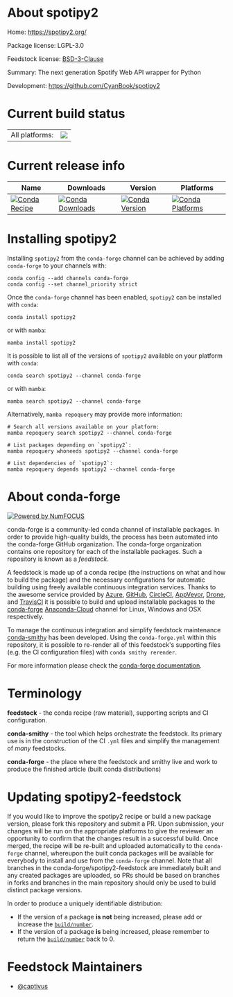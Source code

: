 About spotipy2
==============

Home: https://spotipy2.org/

Package license: LGPL-3.0

Feedstock license: [BSD-3-Clause](https://github.com/conda-forge/spotipy2-feedstock/blob/main/LICENSE.txt)

Summary: The next generation Spotify Web API wrapper for Python

Development: https://github.com/CyanBook/spotipy2

Current build status
====================


<table><tr><td>All platforms:</td>
    <td>
      <a href="https://dev.azure.com/conda-forge/feedstock-builds/_build/latest?definitionId=16534&branchName=main">
        <img src="https://dev.azure.com/conda-forge/feedstock-builds/_apis/build/status/spotipy2-feedstock?branchName=main">
      </a>
    </td>
  </tr>
</table>

Current release info
====================

| Name | Downloads | Version | Platforms |
| --- | --- | --- | --- |
| [![Conda Recipe](https://img.shields.io/badge/recipe-spotipy2-green.svg)](https://anaconda.org/conda-forge/spotipy2) | [![Conda Downloads](https://img.shields.io/conda/dn/conda-forge/spotipy2.svg)](https://anaconda.org/conda-forge/spotipy2) | [![Conda Version](https://img.shields.io/conda/vn/conda-forge/spotipy2.svg)](https://anaconda.org/conda-forge/spotipy2) | [![Conda Platforms](https://img.shields.io/conda/pn/conda-forge/spotipy2.svg)](https://anaconda.org/conda-forge/spotipy2) |

Installing spotipy2
===================

Installing `spotipy2` from the `conda-forge` channel can be achieved by adding `conda-forge` to your channels with:

```
conda config --add channels conda-forge
conda config --set channel_priority strict
```

Once the `conda-forge` channel has been enabled, `spotipy2` can be installed with `conda`:

```
conda install spotipy2
```

or with `mamba`:

```
mamba install spotipy2
```

It is possible to list all of the versions of `spotipy2` available on your platform with `conda`:

```
conda search spotipy2 --channel conda-forge
```

or with `mamba`:

```
mamba search spotipy2 --channel conda-forge
```

Alternatively, `mamba repoquery` may provide more information:

```
# Search all versions available on your platform:
mamba repoquery search spotipy2 --channel conda-forge

# List packages depending on `spotipy2`:
mamba repoquery whoneeds spotipy2 --channel conda-forge

# List dependencies of `spotipy2`:
mamba repoquery depends spotipy2 --channel conda-forge
```


About conda-forge
=================

[![Powered by
NumFOCUS](https://img.shields.io/badge/powered%20by-NumFOCUS-orange.svg?style=flat&colorA=E1523D&colorB=007D8A)](https://numfocus.org)

conda-forge is a community-led conda channel of installable packages.
In order to provide high-quality builds, the process has been automated into the
conda-forge GitHub organization. The conda-forge organization contains one repository
for each of the installable packages. Such a repository is known as a *feedstock*.

A feedstock is made up of a conda recipe (the instructions on what and how to build
the package) and the necessary configurations for automatic building using freely
available continuous integration services. Thanks to the awesome service provided by
[Azure](https://azure.microsoft.com/en-us/services/devops/), [GitHub](https://github.com/),
[CircleCI](https://circleci.com/), [AppVeyor](https://www.appveyor.com/),
[Drone](https://cloud.drone.io/welcome), and [TravisCI](https://travis-ci.com/)
it is possible to build and upload installable packages to the
[conda-forge](https://anaconda.org/conda-forge) [Anaconda-Cloud](https://anaconda.org/)
channel for Linux, Windows and OSX respectively.

To manage the continuous integration and simplify feedstock maintenance
[conda-smithy](https://github.com/conda-forge/conda-smithy) has been developed.
Using the ``conda-forge.yml`` within this repository, it is possible to re-render all of
this feedstock's supporting files (e.g. the CI configuration files) with ``conda smithy rerender``.

For more information please check the [conda-forge documentation](https://conda-forge.org/docs/).

Terminology
===========

**feedstock** - the conda recipe (raw material), supporting scripts and CI configuration.

**conda-smithy** - the tool which helps orchestrate the feedstock.
                   Its primary use is in the construction of the CI ``.yml`` files
                   and simplify the management of *many* feedstocks.

**conda-forge** - the place where the feedstock and smithy live and work to
                  produce the finished article (built conda distributions)


Updating spotipy2-feedstock
===========================

If you would like to improve the spotipy2 recipe or build a new
package version, please fork this repository and submit a PR. Upon submission,
your changes will be run on the appropriate platforms to give the reviewer an
opportunity to confirm that the changes result in a successful build. Once
merged, the recipe will be re-built and uploaded automatically to the
`conda-forge` channel, whereupon the built conda packages will be available for
everybody to install and use from the `conda-forge` channel.
Note that all branches in the conda-forge/spotipy2-feedstock are
immediately built and any created packages are uploaded, so PRs should be based
on branches in forks and branches in the main repository should only be used to
build distinct package versions.

In order to produce a uniquely identifiable distribution:
 * If the version of a package **is not** being increased, please add or increase
   the [``build/number``](https://docs.conda.io/projects/conda-build/en/latest/resources/define-metadata.html#build-number-and-string).
 * If the version of a package **is** being increased, please remember to return
   the [``build/number``](https://docs.conda.io/projects/conda-build/en/latest/resources/define-metadata.html#build-number-and-string)
   back to 0.

Feedstock Maintainers
=====================

* [@captivus](https://github.com/captivus/)

